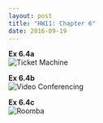 ```yaml
---
layout: post
title: "HW11: Chapter 6"
date: 2016-09-19
---
```

<b>Ex 6.4a</b>  
![Ticket Machine](https://waltermblair.github.io/HW11Ex6.4a.png "Ticket Machine")

<b>Ex 6.4b</b>  
![Video Conferencing](https://waltermblair.github.io/HW11Ex6.4b.png "Video Conferencing")

<b>Ex 6.4c</b>  
![Roomba](https://waltermblair.github.io/HW11Ex6.4c.png "Roomba")